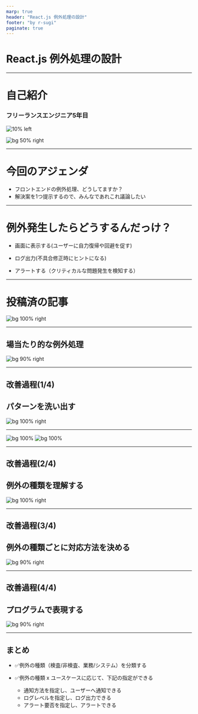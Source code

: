 ```yaml
---
marp: true
header: "React.js 例外処理の設計"
footer: "by r-sugi"
paginate: true
---
```

<!-- タイトル: 10秒以内 -->
<!-- タイトル通り、XXXについて説明します -->
<!-- タイトル通り、React.jsとありますが他のJavascriptのFW全般でも同様の考え方で対応できるかもしれません。 -->
# React.js 例外処理の設計

---
<!-- 自己紹介: 10秒以内 -->
<!-- 先に自己紹介します。r-sugiと言います -->
<!-- エンジニア5年目でフロントエンド歴の方が多めです。-->
# 自己紹介

### フリーランスエンジニア5年目
![10% left](../../assets/images/social-account.png)

![bg 50% right](../../assets/images/zenn-icon.jpeg)

---
# 今回のアジェンダ
<!-- 今までの業務でに振り回された経験をもとに語りたいです -->
<!-- #　記事の一部抜粋: 10秒以内 -->
- フロントエンドの例外処理、どうしてますか？
- 解決案を1つ提示するので、みんなであれこれ議論したい

---
# 例外発生したらどうするんだっけ？
<!-- そもそも -->
<!-- #　記事の一部抜粋: 15秒以内 -->
- 画面に表示する(ユーザーに自力復帰や回避を促す)

- ログ出力(不具合修正時にヒントになる)

- アラートする（クリティカルな問題発生を検知する）

---
<!-- 前提として、記事を投稿済です。 -->
<!-- こういう場合はどうなの？こうやったらどうかな？というポジティブなコメントだと嬉しいです。 -->
<!-- # 記事のサマリー: 15秒以内 -->
# 投稿済の記事
![bg 100% right](./article1_2.png)

---
<!-- # 記事のサマリー: 15秒以内 -->
## 場当たり的な例外処理
![bg 90% right](./crazy1.png)

---
<!-- # 記事のサマリー: 15秒以内 -->
## 改善過程(1/4)
## パターンを洗い出す
![bg 100% right](./improve_1.png)

---
<!-- # 記事のサマリー: 15秒以内 -->
![bg 100%](./improve_2_1.png)
![bg 100%](./improve_2_2.png)

---

## 改善過程(2/4)
## 例外の種類を理解する
<!-- # 記事のサマリー: 15秒以内 -->
![bg 100% right](./improve_3.png)

---
<!-- # 記事のサマリー: 15秒以内 -->
## 改善過程(3/4)
## 例外の種類ごとに対応方法を決める
![bg 90% right](./improve_4.png)

---

<!-- # 記事のサマリー: 15秒以内 -->
## 改善過程(4/4)
## プログラムで表現する
![bg 90% right](./improve_5.png)

---

<!-- #　記事の一部抜粋: 30秒以内 -->
## まとめ
- ✅例外の種類（検査/非検査、業務/システム）を分類する

- ✅例外の種類 x ユースケースに応じて、下記の指定ができる
  - 通知方法を指定し、ユーザーへ通知できる
  - ログレベルを指定し、ログ出力できる
  - アラート要否を指定し、アラートできる
